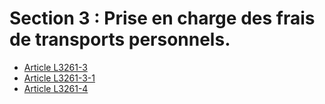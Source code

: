 # Section 3 : Prise en charge des frais de transports personnels.

* [Article L3261-3](./LEGIARTI000022495450.md)
* [Article L3261-3-1](./LEGIARTI000031814859.md)
* [Article L3261-4](./LEGIARTI000019950485.md)
